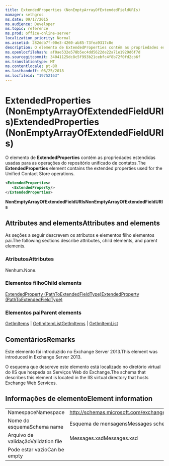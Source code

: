 ```yaml
---
title: ExtendedProperties (NonEmptyArrayOfExtendedFieldURIs)
manager: sethgros
ms.date: 09/17/2015
ms.audience: Developer
ms.topic: reference
ms.prod: office-online-server
localization_priority: Normal
ms.assetid: 282ddb7f-00e3-4260-ab85-73fea9317c0e
description: O elemento de ExtendedProperties contém as propriedades estendidas usadas para as operações do repositório unificado de contatos.
ms.openlocfilehash: af0ae532e578b5ec4dd5622de22a71e1929d6f7d
ms.sourcegitcommit: 34041125dc8c5f993b21cebfc4f8b72f0fd2cb6f
ms.translationtype: MT
ms.contentlocale: pt-BR
ms.lasthandoff: 06/25/2018
ms.locfileid: "19752163"
---
```

# <a name="extendedproperties-nonemptyarrayofextendedfielduris"></a><span data-ttu-id="89444-103">ExtendedProperties (NonEmptyArrayOfExtendedFieldURIs)</span><span class="sxs-lookup"><span data-stu-id="89444-103">ExtendedProperties (NonEmptyArrayOfExtendedFieldURIs)</span></span>

<span data-ttu-id="89444-104">O elemento de **ExtendedProperties** contém as propriedades estendidas usadas para as operações do repositório unificado de contatos.</span><span class="sxs-lookup"><span data-stu-id="89444-104">The **ExtendedProperties** element contains the extended properties used for the Unified Contact Store operations.</span></span> 
  
```XML
<ExtendedProperties>
   <ExtendedProperty/>
</ExtendedProperties>
```

 <span data-ttu-id="89444-105">**NonEmptyArrayOfExtendedFieldURIs**</span><span class="sxs-lookup"><span data-stu-id="89444-105">**NonEmptyArrayOfExtendedFieldURIs**</span></span>
## <a name="attributes-and-elements"></a><span data-ttu-id="89444-106">Attributes and elements</span><span class="sxs-lookup"><span data-stu-id="89444-106">Attributes and elements</span></span>

<span data-ttu-id="89444-107">As seções a seguir descrevem os atributos e elementos filho elementos pai.</span><span class="sxs-lookup"><span data-stu-id="89444-107">The following sections describe attributes, child elements, and parent elements.</span></span>
  
### <a name="attributes"></a><span data-ttu-id="89444-108">Atributos</span><span class="sxs-lookup"><span data-stu-id="89444-108">Attributes</span></span>

<span data-ttu-id="89444-109">Nenhum.</span><span class="sxs-lookup"><span data-stu-id="89444-109">None.</span></span>
  
### <a name="child-elements"></a><span data-ttu-id="89444-110">Elementos filho</span><span class="sxs-lookup"><span data-stu-id="89444-110">Child elements</span></span>

[<span data-ttu-id="89444-111">ExtendedProperty (PathToExtendedFieldType)</span><span class="sxs-lookup"><span data-stu-id="89444-111">ExtendedProperty (PathToExtendedFieldType)</span></span>](extendedproperty-pathtoextendedfieldtype.md)
  
### <a name="parent-elements"></a><span data-ttu-id="89444-112">Elementos pai</span><span class="sxs-lookup"><span data-stu-id="89444-112">Parent elements</span></span>

<span data-ttu-id="89444-113">[GetImItems](getimitems.md) | [GetImItemList](getimitemlist.md)</span><span class="sxs-lookup"><span data-stu-id="89444-113">[GetImItems](getimitems.md) | [GetImItemList](getimitemlist.md)</span></span>
  
## <a name="remarks"></a><span data-ttu-id="89444-114">Comentários</span><span class="sxs-lookup"><span data-stu-id="89444-114">Remarks</span></span>

<span data-ttu-id="89444-115">Este elemento foi introduzido no Exchange Server 2013.</span><span class="sxs-lookup"><span data-stu-id="89444-115">This element was introduced in Exchange Server 2013.</span></span>
  
<span data-ttu-id="89444-116">O esquema que descreve este elemento está localizado no diretório virtual do IIS que hospeda os Serviços Web do Exchange.</span><span class="sxs-lookup"><span data-stu-id="89444-116">The schema that describes this element is located in the IIS virtual directory that hosts Exchange Web Services.</span></span>
  
## <a name="element-information"></a><span data-ttu-id="89444-117">Informações de elemento</span><span class="sxs-lookup"><span data-stu-id="89444-117">Element information</span></span>

|||
|:-----|:-----|
|<span data-ttu-id="89444-118">Namespace</span><span class="sxs-lookup"><span data-stu-id="89444-118">Namespace</span></span>  <br/> |http://schemas.microsoft.com/exchange/services/2006/messages  <br/> |
|<span data-ttu-id="89444-119">Nome do esquema</span><span class="sxs-lookup"><span data-stu-id="89444-119">Schema name</span></span>  <br/> |<span data-ttu-id="89444-120">Esquema de mensagens</span><span class="sxs-lookup"><span data-stu-id="89444-120">Messages schema</span></span>  <br/> |
|<span data-ttu-id="89444-121">Arquivo de validação</span><span class="sxs-lookup"><span data-stu-id="89444-121">Validation file</span></span>  <br/> |<span data-ttu-id="89444-122">Messages.xsd</span><span class="sxs-lookup"><span data-stu-id="89444-122">Messages.xsd</span></span>  <br/> |
|<span data-ttu-id="89444-123">Pode estar vazio</span><span class="sxs-lookup"><span data-stu-id="89444-123">Can be empty</span></span>  <br/> ||
   

